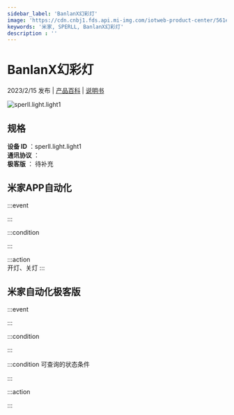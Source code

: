 ```yaml
---
sidebar_label: 'BanlanX幻彩灯'
image: 'https://cdn.cnbj1.fds.api.mi-img.com/iotweb-product-center/561ea0b6ee4a5d98cc42acd12723aede_1667806918409.png?GalaxyAccessKeyId=AKVGLQWBOVIRQ3XLEW&Expires=9223372036854775807&Signature=zEqTS5p9UXR1zFQExPtAeJeNXEg='
keywords: '米家, SPERLL, BanlanX幻彩灯'
description : ''
---
```

# BanlanX幻彩灯

2023/2/15 发布 | [产品百科](https://home.mi.com/webapp/content/baike/product/index.html?model=sperll.light.light1/) | [说明书](https://home.mi.com/views/introduction.html?model=sperll.light.light1&region=cn)

![sperll.light.light1](https://cdn.cnbj1.fds.api.mi-img.com/iotweb-product-center/561ea0b6ee4a5d98cc42acd12723aede_1667806918409.png?GalaxyAccessKeyId=AKVGLQWBOVIRQ3XLEW&Expires=9223372036854775807&Signature=zEqTS5p9UXR1zFQExPtAeJeNXEg=)

## 规格  
> 
**设备 ID** ：sperll.light.light1  
**通讯协议** ：  
**极客版**  ： 待补充 


## 米家APP自动化  

:::event  

:::

:::condition  

:::

:::action   
开灯、关灯
:::

## 米家自动化极客版  

:::event  

:::

:::condition  

:::

:::condition 可查询的状态条件  

:::

:::action  

:::

        
